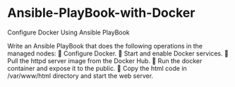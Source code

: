 # Ansible-PlayBook-with-Docker
Configure Docker Using Ansible PlayBook 

Write an Ansible PlayBook that does the following operations in the managed nodes: 
	🔹 Configure Docker.
	🔹 Start and enable Docker services.
	🔹 Pull the httpd server image from the Docker Hub.
	🔹 Run the docker container and expose it to the public.
	🔹 Copy the html code in /var/www/html directory and start the web server.
